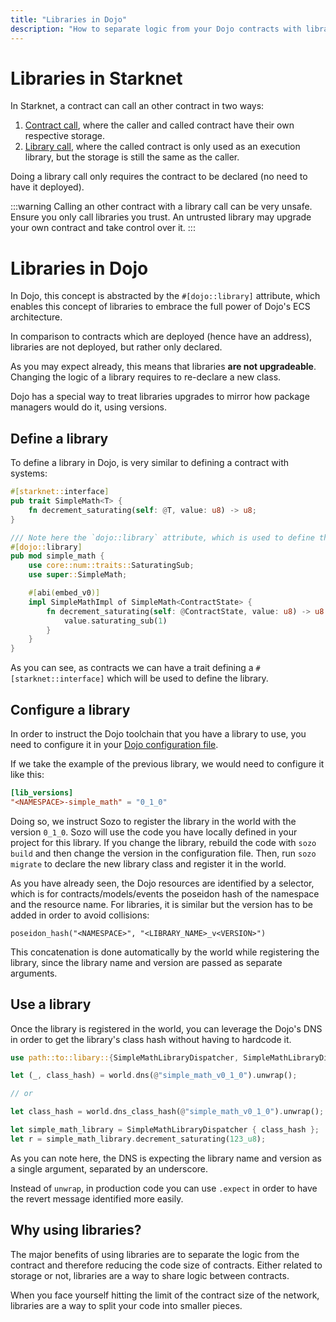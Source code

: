 ```yaml
---
title: "Libraries in Dojo"
description: "How to separate logic from your Dojo contracts with libraries"
---
```


# Libraries in Starknet

In Starknet, a contract can call an other contract in two ways:

1. [Contract call](https://www.starknet.io/cairo-book/ch102-02-interacting-with-another-contract.html?highlight=contract%20call#interacting-with-another-contract), where the caller and called contract have their own respective storage.
2. [Library call](https://www.starknet.io/cairo-book/ch102-03-executing-code-from-another-class.html?highlight=library%20call#library-calls), where the called contract is only used as an execution library, but the storage is still the same as the caller.

Doing a library call only requires the contract to be declared (no need to have it deployed).

:::warning
Calling an other contract with a library call can be very unsafe. Ensure you only call libraries you trust. An untrusted library may upgrade your own contract and take control over it.
:::

# Libraries in Dojo

In Dojo, this concept is abstracted by the `#[dojo::library]` attribute, which enables this concept of libraries to embrace the full power of Dojo's ECS architecture.

In comparison to contracts which are deployed (hence have an address), libraries are not deployed, but rather only declared.

As you may expect already, this means that libraries **are not upgradeable**. Changing the logic of a library requires to re-declare a new class.

Dojo has a special way to treat libraries upgrades to mirror how package managers would do it, using versions.

## Define a library

To define a library in Dojo, is very similar to defining a contract with systems:

```rust
#[starknet::interface]
pub trait SimpleMath<T> {
    fn decrement_saturating(self: @T, value: u8) -> u8;
}

/// Note here the `dojo::library` attribute, which is used to define the library.
#[dojo::library]
pub mod simple_math {
    use core::num::traits::SaturatingSub;
    use super::SimpleMath;

    #[abi(embed_v0)]
    impl SimpleMathImpl of SimpleMath<ContractState> {
        fn decrement_saturating(self: @ContractState, value: u8) -> u8 {
            value.saturating_sub(1)
        }
    }
}
```

As you can see, as contracts we can have a trait defining a `#[starknet::interface]` which will be used to define the library.

## Configure a library

In order to instruct the Dojo toolchain that you have a library to use, you need to configure it in your [Dojo configuration file](/framework/configuration/index.md#project-manifest).

If we take the example of the previous library, we would need to configure it like this:

```toml
[lib_versions]
"<NAMESPACE>-simple_math" = "0_1_0"
```

Doing so, we instruct Sozo to register the library in the world with the version `0_1_0`. Sozo will use the code you have locally defined in your project for this library. If you change the library, rebuild the code with `sozo build` and then change the version in the configuration file. Then, run `sozo migrate` to declare the new library class and register it in the world.

As you have already seen, the Dojo resources are identified by a selector, which is for contracts/models/events the poseidon hash of the namespace and the resource name. For libraries, it is similar but the version has to be added in order to avoid collisions:

```
poseidon_hash("<NAMESPACE>", "<LIBRARY_NAME>_v<VERSION>")
```

This concatenation is done automatically by the world while registering the library, since the library name and version are passed as separate arguments.

## Use a library

Once the library is registered in the world, you can leverage the Dojo's DNS in order to get the library's class hash without having to hardcode it.

```rust
use path::to::libary::{SimpleMathLibraryDispatcher, SimpleMathLibraryDispatcherTrait};

let (_, class_hash) = world.dns(@"simple_math_v0_1_0").unwrap();

// or

let class_hash = world.dns_class_hash(@"simple_math_v0_1_0").unwrap();

let simple_math_library = SimpleMathLibraryDispatcher { class_hash };
let r = simple_math_library.decrement_saturating(123_u8);
```

As you can note here, the DNS is expecting the library name and version as a single argument, separated by an underscore.

Instead of `unwrap`, in production code you can use `.expect` in order to have the revert message identified more easily.

## Why using libraries?

The major benefits of using libraries are to separate the logic from the contract and therefore reducing the code size of contracts. Either related to storage or not, libraries are a way to share logic between contracts.

When you face yourself hitting the limit of the contract size of the network, libraries are a way to split your code into smaller pieces.
